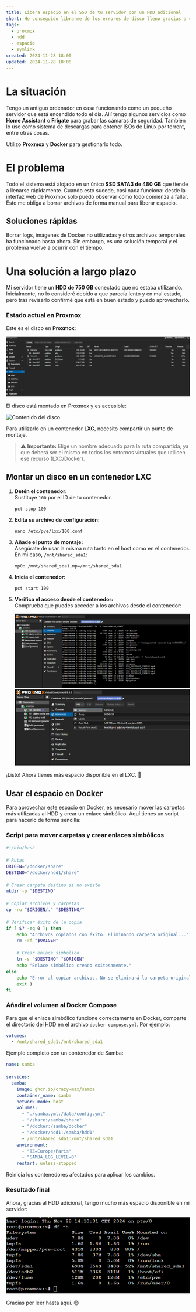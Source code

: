 ```yaml
---
title: Libera espacio en el SSD de tu servidor con un HDD adicional  
short: He conseguido librarme de los errores de disco lleno gracias a conectar un HDD en mi servidor  
tags:  
  - proxmox  
  - hdd  
  - espacio  
  - symlink  
created: 2024-11-28 18:00  
updated: 2024-11-28 18:00  
---
```


# La situación

Tengo un antiguo ordenador en casa funcionando como un pequeño servidor que está encendido todo el día. Allí tengo algunos servicios como **Home Assistant** o **Frigate** para grabar las cámaras de seguridad. También lo uso como sistema de descargas para obtener ISOs de Linux por torrent, entre otras cosas.

Utilizo **Proxmox** y **Docker** para gestionarlo todo.

# El problema

Todo el sistema está alojado en un único **SSD SATA3 de 480 GB** que tiende a llenarse rápidamente. Cuando esto sucede, casi nada funciona: desde la interfaz web de Proxmox solo puedo observar cómo todo comienza a fallar. Esto me obliga a borrar archivos de forma manual para liberar espacio.

## Soluciones rápidas

Borrar logs, imágenes de Docker no utilizadas y otros archivos temporales ha funcionado hasta ahora. Sin embargo, es una solución temporal y el problema vuelve a ocurrir con el tiempo.

# Una solución a largo plazo

Mi servidor tiene un **HDD de 750 GB** conectado que no estaba utilizando. Inicialmente, no lo consideré debido a que parecía lento y en mal estado, pero tras revisarlo confirmé que está en buen estado y puedo aprovecharlo.

### Estado actual en Proxmox

Este es el disco en **Proxmox**:

![Discos en Proxmox](image.png)

El disco está montado en Proxmox y es accesible:  

![Contenido del disco](/image-1.png)  

Para utilizarlo en un contenedor **LXC**, necesito compartir un punto de montaje.

> ⚠️ **Importante:** Elige un nombre adecuado para la ruta compartida, ya que deberá ser el mismo en todos los entornos virtuales que utilicen ese recurso (LXC/Docker).

## Montar un disco en un contenedor LXC

1. **Detén el contenedor:**  
   Sustituye `100` por el ID de tu contenedor.
   ```shell
   pct stop 100
   ```
2. **Edita su archivo de configuración:**  
   ```shell
   nano /etc/pve/lxc/100.conf
   ```
3. **Añade el punto de montaje:**  
   Asegúrate de usar la misma ruta tanto en el host como en el contenedor. En mi caso, `/mnt/shared_sda1`:
   ```
   mp0: /mnt/shared_sda1,mp=/mnt/shared_sda1
   ```
4. **Inicia el contenedor:**
   ```shell
   pct start 100
   ```
5. **Verifica el acceso desde el contenedor:**  
   Comprueba que puedes acceder a los archivos desde el contenedor:

   ![Acceso desde el LXC](image-3.png)  
   ![Punto de montaje en Proxmox](image-2.png)  

¡Listo! Ahora tienes más espacio disponible en el LXC. 🥳

## Usar el espacio en Docker

Para aprovechar este espacio en Docker, es necesario mover las carpetas más utilizadas al HDD y crear un enlace simbólico. Aquí tienes un script para hacerlo de forma sencilla:

### Script para mover carpetas y crear enlaces simbólicos

```bash
#!/bin/bash

# Rutas
ORIGEN="/docker/share"
DESTINO="/docker/hdd1/share"

# Crear carpeta destino si no existe
mkdir -p "$DESTINO"

# Copiar archivos y carpetas
cp -ru "$ORIGEN/." "$DESTINO/"

# Verificar éxito de la copia
if [ $? -eq 0 ]; then
    echo "Archivos copiados con éxito. Eliminando carpeta original..."
    rm -rf "$ORIGEN"

    # Crear enlace simbólico
    ln -s "$DESTINO" "$ORIGEN"
    echo "Enlace simbólico creado exitosamente."
else
    echo "Error al copiar archivos. No se eliminará la carpeta original."
    exit 1
fi
```

### Añadir el volumen al Docker Compose

Para que el enlace simbólico funcione correctamente en Docker, comparte el directorio del HDD en el archivo `docker-compose.yml`. Por ejemplo:

```yaml
volumes:
  - /mnt/shared_sda1:/mnt/shared_sda1
```

Ejemplo completo con un contenedor de Samba:

```yaml
name: samba

services:
  samba:
    image: ghcr.io/crazy-max/samba
    container_name: samba
    network_mode: host
    volumes:
      - "./samba.yml:/data/config.yml"
      - "/share:/samba/share"
      - "/docker:/samba/docker"
      - "/docker/hdd1:/samba/hdd1"
      - /mnt/shared_sda1:/mnt/shared_sda1
    environment:
      - "TZ=Europe/Paris"
      - "SAMBA_LOG_LEVEL=0"
    restart: unless-stopped
```

Reinicia los contenedores afectados para aplicar los cambios.

### Resultado final

Ahora, gracias al HDD adicional, tengo mucho más espacio disponible en mi servidor:  

![Resultado final](image-5.png)

Gracias por leer hasta aquí. 😊